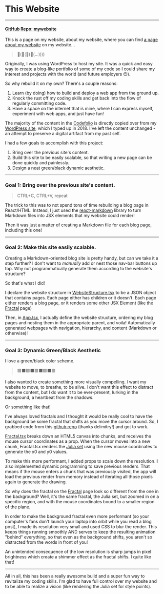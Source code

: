# This Website

---

#### [GitHub Repo: mywebsite](https://github.com/khalidelassaad/mywebsite)

This is a page on my website, about my website, where you can find [a page about my website](./this_website) on my website...

> 🐢(🐢(🐢(🐢(...))))

Originally, I was using WordPress to host my site. It was a quick and easy way to create a blog-like portfolio of some of my code so I could share my interest and projects with the world (and future employers 😉).

So why rebuild it on my own? There's a couple reasons:

1. Learn (by doing) how to build and deploy a web app from the ground up.
2. Knock the rust off my coding skills and get back into the flow of regularly committing code.
3. Have a space on the internet that is mine, where I can express myself, experiment with web apps, and just have fun!

The majority of the content in the [Codefolio](../codefolio) is directly copied over from my [WordPress site](http://khalidelassaad.wordpress.com), which I typed up in 2018. I've left the content unchanged - an attempt to preserve a digital artifact from my past self.

I had a few goals to accomplish with this project:

1. Bring over the previous site's content.
2. Build this site to be easily scalable, so that writing a new page can be done quickly and painlessly.
3. Design a neat green/black dynamic aesthetic.

---

### Goal 1: Bring over the previous site's content.

> CTRL+C, CTRL+V, repeat

The trick to this was to not spend tons of time rebuilding a blog page in React/HTML. Instead, I just used the [react-markdown](https://github.com/remarkjs/react-markdown) library to turn Markdown files into JSX elements that my website could render!

Then it was just a matter of creating a Markdown file for each blog page, including this one!

---

### Goal 2: Make this site easily scalable.

Creating a Markdown-oriented blog site is pretty handy, but can we take it a step further? I don't want to _manually_ add or nest those nav-bar buttons up top. Why not programmatically generate them according to the website's structure?

So that's what I did!

I declare the website structure in [WebsiteStructure.tsx](https://github.com/khalidelassaad/mywebsite/blob/main/src/WebsiteStructure.tsx) to be a JSON object that contains pages. Each page either has children or it doesn't. Each page either renders a blog page, or it renders some other JSX Element (like the [Fractal](../fractal) page)

Then, in [App.tsx](https://github.com/khalidelassaad/mywebsite/blob/main/src/App.tsx), I actually define the website structure, ordering my blog pages and nesting them in the appropriate parent, and voila! Automatically generated webpages with navigation, hierarchy, and content (Markdown or otherwise)!

---

### Goal 3: Dynamic Green/Black Aesthetic

I love a green/black color scheme.

> 🟩⬛🟩⬛🟩⬛🟩⬛🟩

I also wanted to create something more visually compelling. I want my website to move, to breathe, to be alive. I don't want this effect to distract from the content, but I do want it to be ever-present, lurking in the background, a heartbeat from the shadows.

Or something like that!

I've always loved fractals and I thought it would be really cool to have the background be some fractal that shifts as you move the cursor around. So, I grabbed code from this
[github repo](https://github.com/delimitry/fractals-js/blob/master/js/fractals.js) (thanks delimitry!) and got to work.

[Fractal.tsx](https://github.com/khalidelassaad/mywebsite/blob/main/src/pages/Fractal.tsx) breaks down an HTML5 canvas into chunks, and receives the mouse cursor coordinates as a prop. When the cursor moves into a new chunk, Fractal.tsx renders the [Julia set](https://en.wikipedia.org/wiki/Julia_set) using the new mouse coordinates to generate the x0 and y0 values.

To make this more performant, I added props to scale down the resolution. I also implemented dynamic programming to save previous renders. That means if the mouse enters a chunk that was previously visited, the app will load the previous render from memory instead of iterating all those pixels again to generate the drawing.

So why does the fractal on the [Fractal](../fractal) page look so different from the one in the background? Well, it's the same fractal, the Julia set, but zoomed in on a specific region, and with the mouse coordinates bound to a smaller region of the plane.

In order to make the background fractal even more performant (so your computer's fans don't launch your laptop into orbit while you read a blog post), I made its resolution very small and used CSS to blur the render. This keeps things running smoothly AND serves to keep the resulting animation "behind" everything, so that even as the background shifts, you aren't so distracted from the words in front of you!

An unintended consequence of the low resolution is sharp jumps in pixel brightness which create a shimmer effect as the fractal shifts. I quite like that!

---

All in all, this has been a really awesome build and a super fun way to revitalize my coding skills. I'm glad to have full control over my website and to be able to realize a vision (like rendering the Julia set for style points).
